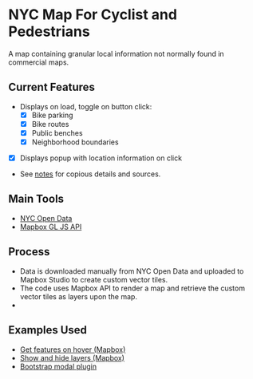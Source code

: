 # NYC Map For Cyclist and Pedestrians
A map containing granular local information not normally found in commercial maps.
## Current Features
- Displays on load, toggle on button click:
	- [x] Bike parking
	- [x] Bike routes
	- [x] Public benches
	- [x] Neighborhood boundaries
- [x] Displays popup with location information on click
- See [notes](https://github.com/elainechan/mapping/blob/master/notes.md) for copious details and sources.
## Main Tools
- [NYC Open Data](http://www.nyc.gov/html/dot/html/about/datafeeds.shtml#bikes)
- [Mapbox GL JS API](https://www.mapbox.com/mapbox-gl-js/api/)
## Process
- Data is downloaded manually from NYC Open Data and uploaded to Mapbox Studio to create custom vector tiles.
- The code uses Mapbox API to render a map and retrieve the custom vector tiles as layers upon the map.
- 
## Examples Used
- [Get features on hover (Mapbox)](https://www.mapbox.com/mapbox-gl-js/example/queryrenderedfeatures/)
- [Show and hide layers (Mapbox)](https://www.mapbox.com/mapbox-gl-js/example/toggle-layers/)
- [Bootstrap modal plugin](https://www.w3schools.com/bootstrap/bootstrap_modal.asp)